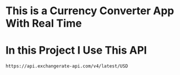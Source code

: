 # This is a Currency Converter App With Real Time

# In this Project I Use This API

```
https://api.exchangerate-api.com/v4/latest/USD
```
